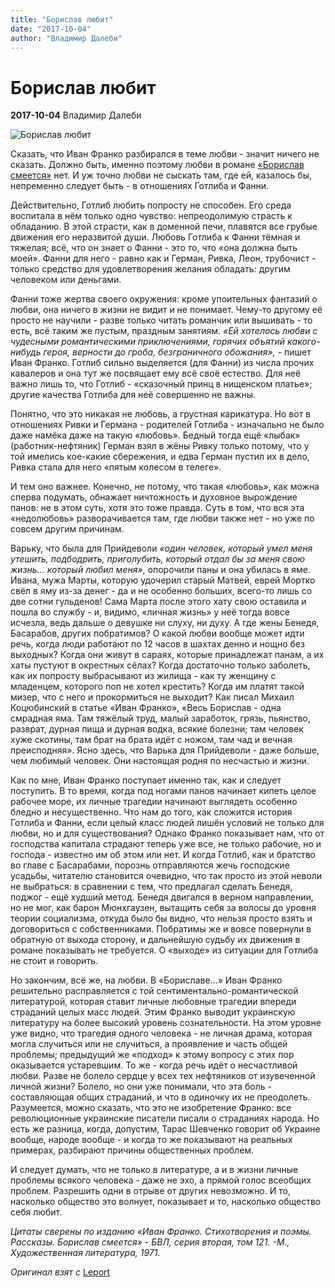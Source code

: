 ```yaml
---
title: "Борислав любит"
date: "2017-10-04"
author: "Владимир Далеби"
---
```


# Борислав любит

**2017-10-04** Владимир Далеби

![Борислав любит](https://i1.wp.com/www.leport.com.ua/wp-content/uploads/2017/09/boryslawia2.jpg?resize=805%2C452)

Сказать, что Иван Франко разбирался в теме любви - значит ничего не сказать. Должно быть, именно поэтому любви в романе [«Борислав смеется»](http://www.twirpx.com/file/1474863/) нет. И уж точно любви не сыскать там, где ей, казалось бы, непременно следует быть - в отношениях Готлиба и Фанни.

Действительно, Готлиб любить попросту не способен. Его среда воспитала в нём только одно чувство: непреодолимую страсть к обладанию. В этой страсти, как в доменной печи, плавятся все грубые движения его неразвитой души. Любовь Готлиба к Фанни тёмная и тяжелая; всё, что он знает о Фанни - это то, что «она должна быть моей». Фанни для него - равно как и Герман, Ривка, Леон, трубочист - только средство для удовлетворения желания обладать: другим человеком или деньгами.

Фанни тоже жертва своего окружения: кроме упоительных фантазий о любви, она ничего в жизни не видит и не понимает. Чему-то другому её просто не научили - разве только читать романчик или вышивать - то есть, всё таким же пустым, праздным занятиям. *«Ей хотелось любви с чудесными романтическими приключениями, горячих объятий какого-нибудь героя, верности до гроба, безграничного обожания»,* - пишет Иван Франко. Готлиб сильно выделяется (для Фанни) из числа прочих кавалеров и она тут же посвящает ему всё своё естество. Для неё важно лишь то, что Готлиб - «сказочный принц в нищенском платье»; другие качества Готлиба для неё совершенно не важны.

Понятно, что это никакая не любовь, а грустная карикатура. Но вот в отношениях Ривки и Германа - родителей Готлиба - изначально не было даже намёка даже на такую «любовь». Бедный тогда ещё «лыбак» (работник-нефтяник) Герман взял в жёны Ривку только потому, что у той имелись кое-какие сбережения, и едва Герман пустил их в дело, Ривка стала для него «пятым колесом в телеге».

И тем оно важнее. Конечно, не потому, что такая «любовь», как можна сперва подумать, обнажает ничтожность и духовное вырождение панов: не в этом суть, хотя это тоже правда. Суть в том, что вся эта «недолюбовь» разворачивается там, где любви также нет - но уже по совсем другим причинам.

Варьку, что была для Прийдеволи *«один человек, который умел меня утешить, подбодрить, приголубить, который отдал бы за меня свою жизнь... который любил меня»*, опорочили паны и она убилась в яме. Ивана, мужа Марты, которую удочерил старый Матвей, еврей Мортко свёл в яму из-за денег - да и не особенно больших, всего-то лишь со две сотни гульденов! Сама Марта после этого хату свою оставила и пошла во службу - и, видимо, «личная жизнь» у неё тогда вовсе исчезла, ведь дальше о девушке ни слуху, ни духу. А где жены Бенедя, Басарабов, других побратимов? О какой любви вообще может идти речь, когда люди работают по 12 часов в шахтах денно и нощно без выходных? Когда они живут в сараях, которые принадлежат панам, а их хаты пустуют в окрестных сёлах? Когда достаточно только заболеть, как их попросту выбрасывают из жилища - как ту женщину с младенцем, которого поп не хотел крестить? Когда им платят такой мизер, что с него и прокормиться не выходит? Как писал Михаил Коцюбинский в статье «Иван Франко», «Весь Борислав - одна смрадная яма. Там тяжёлый труд, малый заработок, грязь, пьянство, разврат, дурная пища и дурная водка, всякие болезни; там человек хуже скотины, там брат на брата идёт с ножом, там чад и вечная преисподняя». Ясно здесь, что Варька для Прийдеволи - даже больше, чем любимый человек. Они настоящая родня по несчастью и жизни.

Как по мне, Иван Франко поступает именно так, как и следует поступить. В то время, когда под ногами панов начинает кипеть целое рабочее море, их личные трагедии начинают выглядеть особенно бледно и несущественно. Что нам до того, как сложится история Готлиба и Фанни, если целый класс людей лишён условий не только для любви, но и для существования? Однако Франко показывает нам, что от господства капитала страдают теперь уже все, не только рабочие, но и господа - известно им об этом или нет. И когда Готлиб, как и братство во главе с Басарабами, порознь отправляются жечь господские усадьбы, читателю становится очевидно, что так просто из этой неволи не выбраться: в сравнении с тем, что предлагал сделать Бенедя, поджог - ещё худший метод. Бенедя двигался в верном направлении, но не мог, как барон Мюнхгаузен, вытащить себя за волосы до уровня теории социализма, откуда было бы видно, что нельзя просто взять и договориться с собственниками. Побратимы же и вовсе повернули в обратную от выхода сторону, и дальнейшую судьбу их движения в романе показывать не требуется. О «выходе» из ситуации для Готлиба не стоит и говорить.

Но закончим, всё же, на любви. В «Бориславе...» Иван Франко решительно расправляется с той сентиментально-романтической литературой, которая ставит личные любовные трагедии впереди страданий целых масс людей. Этим Франко выводит украинскую литературу на более высокий уровень сознательности. На этом уровне уже видно, что трагедия одного человека - не личная драма, которая могла случиться или не случиться, а проявление и часть общей проблемы; предыдущий же «подход» к этому вопросу с этих пор оказывается устаревшим. То же - когда речь идёт о несчастливой любви. Разве не болело сердце у всех тех нефтяников от изувеченной личной жизни? Болело, но они уже понимали, что эта боль - составляющая общих страданий, и что в одиночку их не преодолеть. Разумеется, можно сказать, что это не изобретение Франко: все революционные украинские писатели писали о страданиях народа. Но есть же разница, когда, допустим, Тарас Шевченко говорит об Украине вообще, народе вообще - и когда то же показывают на реальных примерах, разбирают причины общественных проблем.

И следует думать, что не только в литературе, а и в жизни личные проблемы всякого человека - даже не эхо, а прямой голос всеобщих проблем. Разрешить одни в отрыве от других невозможно. И то, насколько общество это волнует, показывает и то, насколько общество себя любит.

*Цитаты сверены по изданию «Иван Франко. Стихотворения и поэмы. Рассказы. Борислав смеется» - БВЛ, серия вторая, том 121. -М., Художественная литература, 1971.* 

*Оригинал взят с* [Leport](http://www.leport.com.ua/boryslav_kohaye/)